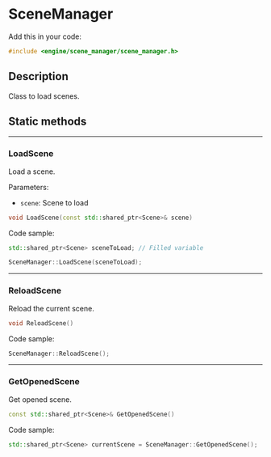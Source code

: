 # SceneManager

Add this in your code:
```cpp
#include <engine/scene_manager/scene_manager.h>
```

## Description

Class to load scenes.

## Static methods

---
### LoadScene
Load a scene.

Parameters:
- `scene`: Scene to load
```cpp
void LoadScene(const std::shared_ptr<Scene>& scene)
```
Code sample:
```cpp
std::shared_ptr<Scene> sceneToLoad; // Filled variable

SceneManager::LoadScene(sceneToLoad);
```

---
### ReloadScene
Reload the current scene.
```cpp
void ReloadScene()
```
Code sample:
```cpp
SceneManager::ReloadScene();
```

---
### GetOpenedScene
Get opened scene.
```cpp
const std::shared_ptr<Scene>& GetOpenedScene()
```
Code sample:
```cpp
std::shared_ptr<Scene> currentScene = SceneManager::GetOpenedScene();
```